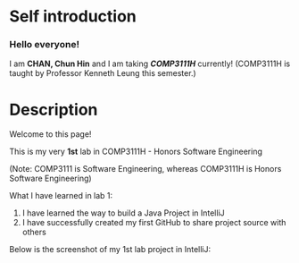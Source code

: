 # Self introduction

### Hello everyone!

I am **CHAN, Chun Hin** and I am taking ***COMP3111H*** currently!
(COMP3111H is taught by Professor Kenneth Leung this semester.)


# Description

Welcome to this page!

This is my very **1st** lab in COMP3111H - Honors Software Engineering

(Note: COMP3111 is Software Engineering, whereas COMP3111H is Honors Software Engineering)

What I have learned in lab 1:

1. I have learned the way to build a Java Project in IntelliJ
2. I have successfully created my first GitHub to share project source with others

Below is the screenshot of my 1st lab project in IntelliJ:

